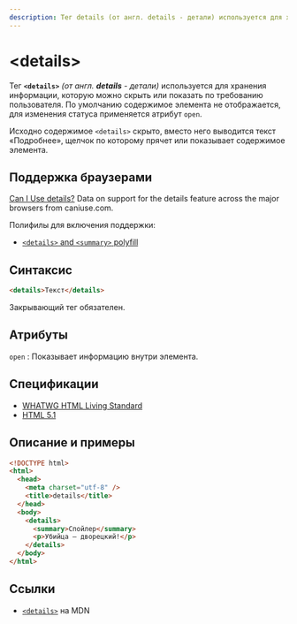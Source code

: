 ```yaml
---
description: Тег details (от англ. details - детали) используется для хранения информации, которую можно скрыть или показать по требованию пользователя
---
```


# &lt;details&gt;

Тег **`<details>`** _(от англ. **details** - детали)_ используется для хранения информации, которую можно скрыть или показать по требованию пользователя. По умолчанию содержимое элемента не отображается, для изменения статуса применяется атрибут `open`.

Исходно содержимое `<details>` скрыто, вместо него выводится текст «Подробнее», щелчок по которому прячет или показывает содержимое элемента.

## Поддержка браузерами

<p class="ciu_embed" data-feature="details" data-periods="future_1,current,past_1,past_2">
  <a href="http://caniuse.com/#feat=details">Can I Use details?</a> Data on support for the details feature across the major browsers from caniuse.com.
</p>

Полифилы для включения поддержки:

- [`<details>` and `<summary>` polyfill](https://github.com/Modernizr/Modernizr/wiki/HTML5-Cross-Browser-Polyfills#details-and-summary)

## Синтаксис

```html
<details>Текст</details>
```

Закрывающий тег обязателен.

## Атрибуты

`open`
: Показывает информацию внутри элемента.

## Спецификации

- [WHATWG HTML Living Standard](https://html.spec.whatwg.org/multipage/forms.html#the-details-element)
- [HTML 5.1](https://www.w3.org/TR/2016/REC-html51-20161101/semantics.html#the-details-element)

## Описание и примеры

```html
<!DOCTYPE html>
<html>
  <head>
    <meta charset="utf-8" />
    <title>details</title>
  </head>
  <body>
    <details>
      <summary>Спойлер</summary>
      <p>Убийца — дворецкий!</p>
    </details>
  </body>
</html>
```

## Ссылки

- [`<details>`](https://developer.mozilla.org/ru/docs/Web/HTML/Element/details) на MDN
